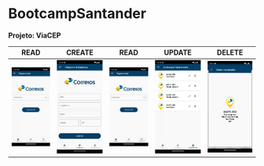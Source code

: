 # BootcampSantander

**Projeto: ViaCEP**

READ | CREATE  | READ | UPDATE | DELETE
:-: | :-: | :-:| :-: | :-:
|![viacep](https://raw.githubusercontent.com/julianasalafia/BootcampSantander/main/0_Screenshots/1_via_cep.gif)|![viacep](https://raw.githubusercontent.com/julianasalafia/BootcampSantander/main/0_Screenshots/2_via_cep.gif)|![viacep](https://raw.githubusercontent.com/julianasalafia/BootcampSantander/main/0_Screenshots/3_via_cep.gif) | ![viacep](https://raw.githubusercontent.com/julianasalafia/BootcampSantander/main/0_Screenshots/4_via_cep.gif)| ![viacep](https://raw.githubusercontent.com/julianasalafia/BootcampSantander/main/0_Screenshots/5_via_cep.gif)
